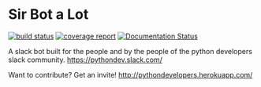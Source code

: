 # Sir Bot a Lot

[![build status](https://gitlab.com/PythonDevCommunity/sir-bot-a-lot/badges/master/build.svg)](https://gitlab.com/PythonDevCommunity/sir-bot-a-lot/commits/master)
[![coverage report](https://gitlab.com/PythonDevCommunity/sir-bot-a-lot/badges/master/coverage.svg)](https://gitlab.com/PythonDevCommunity/sir-bot-a-lot/commits/master)
[![Documentation Status](https://readthedocs.org/projects/sir-bot-a-lot/badge/?version=latest)](http://sir-bot-a-lot.readthedocs.io/en/latest/?badge=latest)

A slack bot built for the people and by the people of the python developers slack community. https://pythondev.slack.com/

Want to contribute?
Get an invite!
http://pythondevelopers.herokuapp.com/

